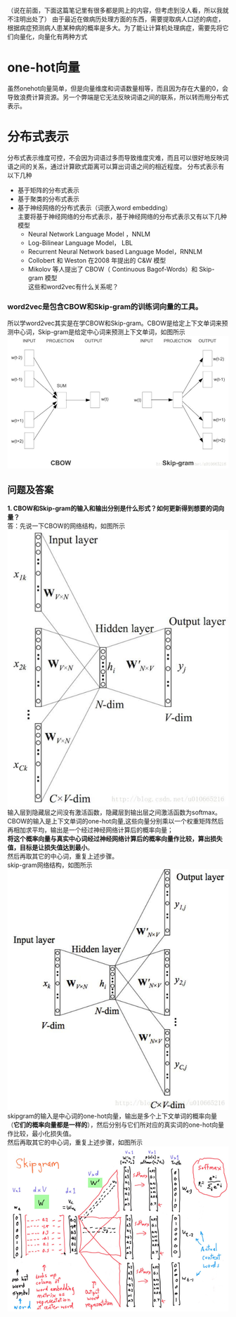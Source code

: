 （说在前面，下面这篇笔记里有很多都是网上的内容，但考虑到没人看，所以我就不注明出处了）
由于最近在做病历处理方面的东西，需要提取病人口述的病症，根据病症预测病人患某种病的概率是多大。为了能让计算机处理病症，需要先将它们向量化，向量化有两种方式
# one-hot向量
虽然onehot向量简单，但是向量维度和词语数量相等，而且因为存在大量的0，会导致浪费计算资源。另一个弊端是它无法反映词语之间的联系，所以转而用分布式表示。
# 分布式表示
分布式表示维度可控，不会因为词语过多而导致维度灾难，而且可以很好地反映词语之间的关系，通过计算欧式距离可以算出词语之间的相近程度。
分布式表示有以下几种
- 基于矩阵的分布式表示
- 基于聚类的分布式表示
- 基于神经网络的分布式表示（词嵌入word embedding）  
主要将基于神经网络的分布式表示，基于神经网络的分布式表示又有以下几种模型
  - Neural Network Language Model ，NNLM
  - Log-Bilinear Language Model， LBL
  - Recurrent Neural Network based Language Model，RNNLM
  - Collobert 和 Weston 在2008 年提出的 C&W 模型
  - Mikolov 等人提出了 CBOW（ Continuous Bagof-Words）和 Skip-gram 模型  
这些和word2vec有什么关系呢？
### word2vec是包含CBOW和Skip-gram的训练词向量的工具。  
所以学word2vec其实是在学CBOW和Skip-gram。CBOW是给定上下文单词来预测中心词，Skip-gram是给定中心词来预测上下文单词，如图所示![](/assets/images/structure.jpg)
## 问题及答案
**1. CBOW和Skip-gram的输入和输出分别是什么形式？如何更新得到想要的词向量？**  
  答：先说一下CBOW的网络结构，如图所示![](/assets/images/CBOWstructure.jpg)  
  输入层到隐藏层之间没有激活函数，隐藏层到输出层之间激活函数为softmax。  
  CBOW的输入是上下文单词的one-hot向量,这些向量分别乘以一个权重矩阵然后再相加求平均，输出是一个经过神经网络计算后的概率向量；  
  **将这个概率向量与真实中心词经过神经网络计算后的概率向量作比较，算出损失值，目标是让损失值达到最小**。  
  然后再取其它的中心词，重复上述步骤。  
  skip-gram网络结构，如图所示  
  ![](/assets/images/skipgramstructure.jpg)  
  skipgram的输入是中心词的one-hot向量，输出是多个上下文单词的概率向量（**它们的概率向量都是一样的**），然后分别与它们所对应的真实词的one-hot向量作比较，最小化损失值。  
  然后再取其它的中心词，重复上述步骤，如图所示![](/assets/images/skipgram.jpg)  

